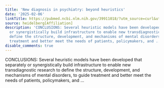 ```yaml
---
title: 'New diagnosis in psychiatry: beyond heuristics'
date: '2025-02-06'
linkTitle: https://pubmed.ncbi.nlm.nih.gov/39911018/?utm_source=curl&utm_medium=rss&utm_campaign=pubmed-2&utm_content=1FakS-2QOkCT8HsMOQP1bCRQ4YzyumYOmxmF0moLsQ3dFB1E9V&fc=20220326224207&ff=20250206170938&v=2.18.0.post9+e462414
source: heidelberg[Affiliation]
description: 'CONCLUSIONS: Several heuristic models have been developed that separately
  or synergistically build infrastructure to enable new transdiagnostic research to
  define the structure, development, and mechanisms of mental disorders, to guide
  treatment and better meet the needs of patients, policymakers, and ...'
disable_comments: true
---
```

CONCLUSIONS: Several heuristic models have been developed that separately or synergistically build infrastructure to enable new transdiagnostic research to define the structure, development, and mechanisms of mental disorders, to guide treatment and better meet the needs of patients, policymakers, and ...